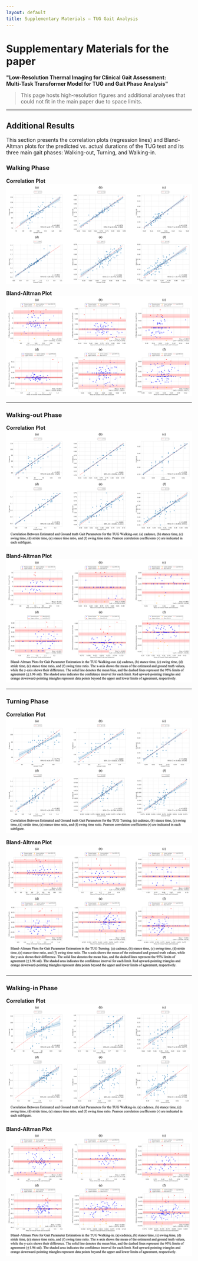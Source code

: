 ```yaml
---
layout: default
title: Supplementary Materials – TUG Gait Analysis
---
```


# Supplementary Materials for the paper
**"Low‑Resolution Thermal Imaging for Clinical Gait Assessment: Multi‑Task Transformer Model for TUG and Gait Phase Analysis"**

> This page hosts high‑resolution figures and additional analyses that could not fit in the main paper due to space limits.

---

## Additional Results

This section presents the correlation plots (regression lines) and Bland-Altman plots for the predicted vs. actual durations of the TUG test and its three main gait phases: Walking-out, Turning, and Walking-in.

### Walking Phase

**Correlation Plot**
![Walking Regression Line](figures/regline/walking_regline.png)

**Bland-Altman Plot**
![Walking Bland-Altman Plot](figures/baplot/walking_baplot.png)

---

### Walking-out Phase

**Correlation Plot**
![Walking-out Regression Line](figures/regline/walking-out_regline.png)

**Bland-Altman Plot**
![Walking-out Bland-Altman Plot](figures/baplot/walking-out_baplot.png)

---

### Turning Phase

**Correlation Plot**
![Turning Regression Line](figures/regline/turning_regline.png)

**Bland-Altman Plot**
![Turning Bland-Altman Plot](figures/baplot/turning_baplot.png)

---

### Walking-in Phase

**Correlation Plot**
![Walking-in Regression Line](figures/regline/walking-in_regline.png)

**Bland-Altman Plot**
![Walking-in Bland-Altman Plot](figures/baplot/walking-in_baplot.png)
